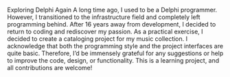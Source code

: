 Exploring Delphi Again
A long time ago, I used to be a Delphi programmer. However, I transitioned to the infrastructure field and completely left programming behind. After 16 years away from development, I decided to return to coding and rediscover my passion.
As a practical exercise, I decided to create a cataloging project for my music collection.
I acknowledge that both the programming style and the project interfaces are quite basic. Therefore, I’d be immensely grateful for any suggestions or help to improve the code, design, or functionality. This is a learning project, and all contributions are welcome!
